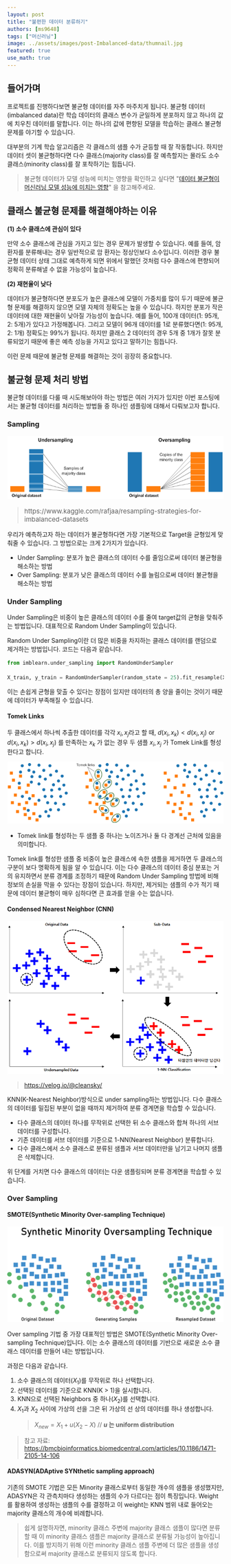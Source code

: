 ```yaml
---
layout: post
title: "불편한 데이터 분류하기"
authors: [ms9648]
tags: ["머신러닝"]
image: ../assets/images/post-Imbalanced-data/thumnail.jpg
featured: true
use_math: true
---
```


## 들어가며
프로젝트를 진행하다보면 불균형 데이터를 자주 마주치게 됩니다. 불균형 데이터(imbalanced data)란 학습 데이터의 클래스 변수가 균일하게 분포하지 않고 하나의 값에 치우친 데이터를 말합니다. 이는 하나의 값에 편향된 모델을 학습하는 클래스 불균형 문제를 야기할 수 있습니다.

대부분의 기계 학습 알고리즘은 각 클래스의 샘플 수가 균등할 때 잘 작동합니다. 하지만 데이터 셋이 불균형하다면 다수 클래스(majority class)를 잘 예측할지는 몰라도 소수 클래스(minority class)를 잘 포착하기는 힘듭니다. 

> 불균형 데이터가 모델 성능에 미치는 영향을 확인하고 싶다면 "[데이터 불균형이 머신러닝 모델 성능에 미치는 영향](http://www.riss.kr/search/detail/DetailView.do?p_mat_type=be54d9b8bc7cdb09&control_no=be7a4b032830feaeffe0bdc3ef48d419&outLink=K)" 을 참고해주세요.

## 클래스 불균형 문제를 해결해야하는 이유
**(1) 소수 클래스에 관심이 있다**

만약 소수 클래스에 관심을 가지고 있는 경우 문제가 발생할 수 있습니다. 예를 들여, 암 환자를 분류해내는 경우 일반적으로 암 환자는 정상인보다 소수입니다. 이러한 경우 불균형 데이터 상태 그대로 예측하게 되면 위에서 말했던 것처럼 다수 클래스에 편향되어 정확히 분류해낼 수 없을 가능성이 높습니다.

**(2) 재현율이 낮다**

데이터가 불균형하다면 분포도가 높은 클래스에 모델이 가중치를 많이 두기 때문에 불균형 문제를 해결하지 않으면 모델 자체의 정확도는 높을 수 있습니다. 하지만 분포가 작은 데이터에 대한 재현율이 낮아질 가능성이 높습니다. 예를 들어, 100개 데이터(1: 95개, 2: 5개)가 있다고 가정해봅니다. 그리고 모델이 96개 데이터를 1로 분류했다면(1: 95개, 2: 1개) 정확도는 99%가 됩니다. 하지만 클래스 2 데이터의 경우 5개 중 1개가 잘못 분류되었기 때문에 좋은 예측 성능을 가지고 있다고 말하기는 힘듭니다.

이런 문제 때문에 불균형 문제를 해결하는 것이 굉장히 중요합니다.

## 불균형 문제 처리 방법

불균형 데이터를 다룰 때 시도해보아야 하는 방법은 여러 가지가 있지만 이번 포스팅에서는 불균형 데이터를 처리하는 방법들 중 하나인 샘플링에 대해서 다뤄보고자 합니다.

### Sampling
![Sampling](../assets/images/post-Imbalanced-data/Sampling.png)
> <p style = 'font-size: 15px;'>https://www.kaggle.com/rafjaa/resampling-strategies-for-imbalanced-datasets</p>

우리가 예측하고자 하는 데이터가 불균형하다면 가장 기본적으로 Target을 균형있게 맞춰줄 수 있습니다. 그 방법으로는 크게 2가지가 있습니다.

- Under Sampling: 분포가 높은 클래스의 데이터 수를 줄임으로써 데이터 불균형을 해소하는 방법
- Over Sampling: 분포가 낮은 클래스의 데이터 수를 늘림으로써 데이터 불균형을 해소하는 방법

### Under Sampling
Under Sampling은 비중이 높은 클래스의 데이터 수를 줄여 target값의 균형을 맞춰주는 방법입니다. 대표적으로 Random Under Sampling이 있습니다.

Random Under Sampling이란 더 많은 비중을 차지하는 클래스 데이터를 랜덤으로 제거하는 방법입니다. 코드는 다음과 같습니다.

```python
from imblearn.under_sampling import RandomUnderSampler

X_train, y_train = RandomUnderSampler(random_state = 25).fit_resample(X_train, y_train)
```

이는 손쉽게 균형을 맞출 수 있다는 장점이 있지만 데이터의 총 양을 줄이는 것이기 때문에 데이터가 부족해질 수 있습니다.

#### Tomek Links
두 클래스에서 하나씩 추출한 데이터를 각각 $x_i, x_j$라고 할 때, $d(x_i, x_k) < d(x_i, x_j)$ or $d(x_i, x_k) > d(x_i, x_j)$ 를 만족하는 $x_k$ 가 없는 경우 두 샘플 $x_i, x_j$ 가 Tomek Link를 형성한다고 합니다.

![TomekLink](../assets/images/post-Imbalanced-data/TomekLink.png)

- Tomek link를 형성하는 두 샘플 중 하나는 노이즈거나 둘 다 경계선 근처에 있음을 의미합니다.

Tomek link를 형성한 샘플 중 비중이 높은 클래스에 속한 샘플을 제거하면 두 클래스의 구분이 보다 명확하게 됨을 알 수 있습니다. 이는 다수 클래스의 데이터 중심 분포는 거의 유지하면서 분류 경계를 조정하기 때문에 Random Under Sampling 방법에 비해 정보의 손실을 막을 수 있다는 장점이 있습니다. 하지만, 제거되는 샘플의 수가 적기 때문에 데이터 불균형이 매우 심하다면 큰 효과를 얻을 수는 없습니다.

#### Condensed Nearest Neighbor (CNN)
![TomekLink](../assets/images/post-Imbalanced-data/CNN.png)

> https://velog.io/@cleansky/

KNN(K-Nearest Neighbor)방식으로 under sampling하는 방법입니다. 다수 클래스의 데이터를 밀집된 부분이 없을 때까지 제거하여 분류 경계면을 학습할 수 있습니다.

- 다수 클래스의 데이터 하나를 무작위로 선택한 뒤 소수 클래스와 합쳐 하나의 서브 데이터를 구성합니다.
- 기존 데이터를 서브 데이터를 기준으로 1-NN(Nearest Neighbor) 분류합니다.
- 다수 클래스에서 소수 클래스로 분류된 샘플과 서브 데이터만을 남기고 나머지 샘플은 삭제합니다.
  
위 단계를 거치면 다수 클래스의 데이터는 다운 샘플링되며 분류 경계면을 학습할 수 있습니다.

### Over Sampling
#### SMOTE(Synthetic Minority Over-sampling Technique)
![Smote](../assets/images/post-Imbalanced-data/Smote.png)

Over sampling 기법 중 가장 대표적인 방법은 SMOTE(Synthetic Minority Over-sampling Technique)입니다. 이는 소수 클래스의 데이터를 기반으로 새로운 소수 클래스 데이터를 만들어 내는 방법입니다.

과정은 다음과 같습니다.
1. 소수 클래스의 데이터($X_1$)를 무작위로 하나 선택합니다.
2. 선택된 데이터를 기준으로 KNN(K > 1)을 실시합니다.
3. KNN으로 선택된 Neighbors 중 하나($X_2$)를 선택합니다.
4. $X_1$과 $X_2$ 사이에 가상의 선을 그은 뒤 가상의 선 상의 데이터를 하나 생성합니다.
    > $X_{new} = X_1 + u(X_2 - X)$ // **$u$ 는 uniform distribution**

> 참고 자료: https://bmcbioinformatics.biomedcentral.com/articles/10.1186/1471-2105-14-106

#### ADASYN(ADAptive SYNthetic sampling approach)

기존의 SMOTE 기법은 모든 Minority 클래스로부터 동일한 개수의 샘플을 생성했지만, ADASYN은 각 관측치마다 생성하는 샘플의 수가 다르다는 점이 특징입니다. Weight를 활용하여 생성하는 샘플의 수를 결정하고 이 weight는 KNN 범위 내로 들어오는 majority 클래스의 개수에 비례합니다.

> 쉽게 설명하자면, minority 클래스 주변에 majority 클래스 샘플이 많다면 분류할 때 이 minority 클래스 샘플은 majority 클래스로 분류될 가능성이 높아집니다. 이를 방지하기 위해 이런 minority 클래스 샘플 주변에 더 많은 샘플을 생성함으로써 majority 클래스로 분류되지 않도록 합니다. 
